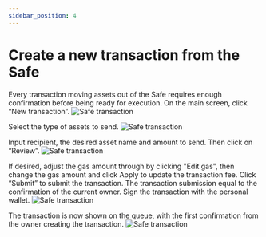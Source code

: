 ```yaml
---
sidebar_position: 4
---
```


# Create a new transaction from the Safe

Every transaction moving assets out of the Safe requires enough confirmation before being ready for execution. On the main screen, click “New transaction”. 
![Safe transaction](/img/pyxis-safe/create_safe_transaction_1.png)

Select the type of assets to send.
![Safe transaction](/img/pyxis-safe/create_safe_transaction_2.png)

Input recipient, the desired asset name and amount to send. Then click on “Review”.
![Safe transaction](/img/pyxis-safe/create_safe_transaction_3.png)

If desired, adjust the gas amount through by clicking "Edit gas", then change the gas amount and click Apply to update the transaction fee. Click “Submit” to submit the transaction. The transaction submission equal to the confirmation of the current owner. Sign the transaction with the personal wallet.
![Safe transaction](/img/pyxis-safe/create_safe_transaction_4.png)

The transaction is now shown on the queue, with the first confirmation from the owner creating the transaction.
![Safe transaction](/img/pyxis-safe/create_safe_transaction_5.png)
